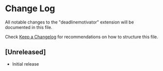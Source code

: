 # Change Log

All notable changes to the "deadlinemotivator" extension will be documented in this file.

Check [Keep a Changelog](http://keepachangelog.com/) for recommendations on how to structure this file.

## [Unreleased]

- Initial release